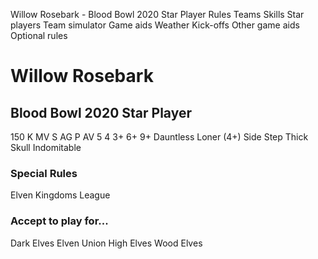 ﻿
Willow Rosebark - Blood Bowl 2020 Star Player
Rules
Teams
Skills
Star players
Team simulator
Game aids
Weather
Kick-offs
Other game aids
Optional rules
# Willow Rosebark
## Blood Bowl 2020 Star Player
150 K
MV
S
AG
P
AV
5
4
3+
6+
9+
Dauntless
Loner (4+)
Side Step
Thick Skull
Indomitable
### Special Rules
Elven Kingdoms League
### Accept to play for...
Dark Elves
Elven Union
High Elves
Wood Elves
